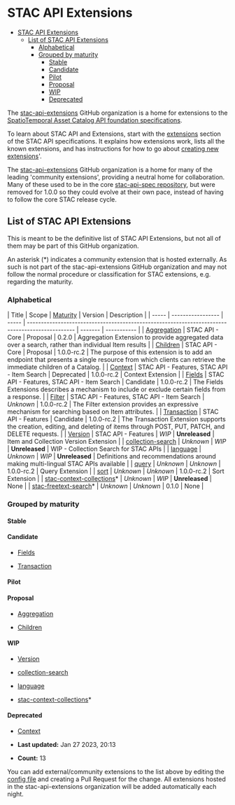 # STAC API Extensions

- [STAC API Extensions](#stac-api-extensions)
  - [List of STAC API Extensions](#list-of-stac-api-extensions)
    - [Alphabetical](#alphabetical)
    - [Grouped by maturity](#grouped-by-maturity)
      - [Stable](#stable)
      - [Candidate](#candidate)
      - [Pilot](#pilot)
      - [Proposal](#proposal)
      - [WIP](#wip)
      - [Deprecated](#deprecated)

The [stac-api-extensions](https://github.com/stac-api-extensions/) GitHub organization is a home for extensions to the
[SpatioTemporal Asset Catalog API foundation specifications](https://github.com/radiantearth/stac-api-spec).

To learn about STAC API and Extensions, start with the [extensions](https://github.com/radiantearth/stac-api-spec/tree/main/extensions.md)
section of the STAC API specifications. It explains how extensions work, lists all the known extensions, and has
instructions for how to go about [creating new extensions](https://github.com/radiantearth/stac-api-spec/blob/main/extensions.md#creating-new-extensions)'.

The [stac-api-extensions](https://github.com/stac-api-extensions/) GitHub organization is a home for many of the leading 'community extensions',
providing a neutral home for collaboration. Many of these used to be in the core
[stac-api-spec repository](https://github.com/radiantearth/stac-api-spec), but were removed for 1.0.0 so they could evolve at their
own pace, instead of having to follow the core STAC release cycle.

## List of STAC API Extensions

This is meant to be the definitive list of STAC API Extensions, but not all of them may be part of this GitHub organization.

An asterisk (*) indicates a community extension that is hosted externally.
As such is not part of the stac-api-extensions GitHub organization and may not follow the normal procedure or classification for STAC extensions, e.g. regarding the maturity.

### Alphabetical

| Title | Scope | [Maturity](https://github.com/radiantearth/stac-api-spec/tree/master/extensions#extension-maturity) | Version | Description |
| ----- | ----------------- | ----- | ----------------------------------------------------------------------------------------------- | ------- | ----------- |
| [Aggregation](https://github.com/stac-api-extensions/aggregation) | STAC API - Core | Proposal | 0.2.0 | Aggregation Extension to provide aggregated data over a search, rather than individual Item results |
| [Children](https://github.com/stac-api-extensions/children) | STAC API - Core | Proposal | 1.0.0-rc.2 | The purpose of this extension is to add an endpoint that presents a single resource from which clients can retrieve the immediate children of a Catalog. |
| [Context](https://github.com/stac-api-extensions/context) | STAC API - Features, STAC API - Item Search | Deprecated | 1.0.0-rc.2 | Context Extension |
| [Fields](https://github.com/stac-api-extensions/fields) | STAC API - Features, STAC API - Item Search | Candidate | 1.0.0-rc.2 | The Fields Extensions describes a mechanism to include or exclude certain fields from a response. |
| [Filter](https://github.com/stac-api-extensions/filter) | STAC API - Features, STAC API - Item Search | *Unknown* | 1.0.0-rc.2 | The Filter extension provides an expressive mechanism for searching based on Item attributes. |
| [Transaction](https://github.com/stac-api-extensions/transaction) | STAC API - Features | Candidate | 1.0.0-rc.2 |  The Transaction Extension supports the creation, editing, and deleting of items through POST, PUT, PATCH, and DELETE requests. |
| [Version](https://github.com/stac-api-extensions/version) | STAC API - Features | *WIP* | **Unreleased** | Item and Collection Version Extension |
| [collection-search](https://github.com/stac-api-extensions/collection-search) | *Unknown* | *WIP* | **Unreleased** | WIP - Collection Search for STAC APIs |
| [language](https://github.com/stac-api-extensions/language) | *Unknown* | *WIP* | **Unreleased** | Definitions and recommendations around making multi-lingual STAC APIs available |
| [query](https://github.com/stac-api-extensions/query) | *Unknown* | *Unknown* | 1.0.0-rc.2 | Query Extension |
| [sort](https://github.com/stac-api-extensions/sort) | *Unknown* | *Unknown* | 1.0.0-rc.2 | Sort Extension |
| [stac-context-collections](https://github.com/cedadev/stac-context-collections)* | *Unknown* | *WIP* | **Unreleased** | None |
| [stac-freetext-search](https://github.com/cedadev/stac-freetext-search)* | *Unknown* | *Unknown* | 0.1.0 | None |

### Grouped by maturity


#### Stable


#### Candidate

* [Fields](https://github.com/stac-api-extensions/fields)

* [Transaction](https://github.com/stac-api-extensions/transaction)


#### Pilot


#### Proposal

* [Aggregation](https://github.com/stac-api-extensions/aggregation)

* [Children](https://github.com/stac-api-extensions/children)


#### WIP

* [Version](https://github.com/stac-api-extensions/version)

* [collection-search](https://github.com/stac-api-extensions/collection-search)

* [language](https://github.com/stac-api-extensions/language)

* [stac-context-collections](https://github.com/cedadev/stac-context-collections)*


#### Deprecated

* [Context](https://github.com/stac-api-extensions/context)



* **Last updated:** Jan 27 2023, 20:13 
* **Count:** 13

You can add external/community extensions to the list above by editing the [config file](https://github.com/stac-api-extensions/stac-api-extensions.github.io/edit/main/python/config.py)
and creating a Pull Request for the change. All extensions hosted in the stac-api-extensions organization will be added automatically each night.